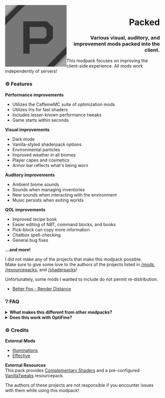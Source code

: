 <img src=".github/assets/badge-lq.png" align="left" id="header">
<div align="right">

# Packed
### Various visual, auditory, and improvement mods packed into the client.
</div>

This modpack focuses on improving the client-side experience. All mods work independently of servers!

### ⚙️ Features
**Performance improvements**
- Utilizes the CaffeineMC suite of optimization mods
- Utilizes Iris for fast shaders
- Includes lesser-known performance tweaks
- Game starts within seconds

**Visual improvements**
- Dark mode
- Vanilla-styled shaderpack options
- Environmental particles
- Improved weather in all biomes
- Player capes and cosmetics
- Armor bar reflects what's being worn

**Auditory improvements**
- Ambient biome sounds
- Sounds when managing inventories
- New sounds when interacting with the environment
- Music persists when exiting worlds

**QOL improvements**
- Improved recipe book
- Easier editing of NBT, command blocks, and books
- Pick-block can copy more information
- Chatbox spell-checking
- General bug fixes

**...and more!**

I did not make any of the projects that make this modpack possible.  
Make sure to give some love to the authors of the projects listed in [/mods](/mods), [/resourcepacks](/resourcepacks), and [/shaderpacks](/shaderpacks)!

Unfortunately, some mods I wanted to include do not permit re-distribution.
- [Better Fps - Render Distance](https://github.com/someaddons/betterfpsdistances)

### ❔ FAQ
<details>
<summary>
<b>What makes this different from other modpacks?</b>
</summary>

Packed aims to keep to the vanilla style, while still providing improvements.

For example, the provided shaderpack options don't make your game look like the latest AAA release.
Instead, the shadows are pixelated, and effects aren't blown out of proportion. The visuals are still amazing, while sticking to "Minecraft".

This also strives to achieve consistency between every element of the game. Information about enchanted books aren't included in the book's lore, rather contained *within* the book itself! Rather than using a mod such as JEI to list recipes, the recipe book is improved with many of the features from said mods.
</details>

<details>
<summary>
<b>Does this work with OptiFine?</b>
</summary>

No. Nor is this compatible with OptiFine resource packs.

This modpack uses Sodium, Iris, etc.
</details>

### ©️ Credits
**External Mods**  
- [Illuminations](https://github.com/ladysnake/illuminations)
- [Effective](https://github.com/Ladysnake/Effective)

**External Resources**  
This pack provides [Complementary Shaders](https://www.complementary.dev/) and a pre-configured [VanillaTweaks](https://vanillatweaks.net/) resourcepack.

The authors of these projects are not responsible if you encounter issues with them while using this modpack!
